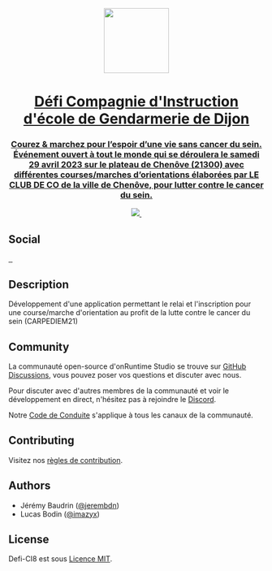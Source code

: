 <p align="center">
  <a href="https://defi-ci8.fr/">
      <picture>
        <source media="(prefers-color-scheme: dark)" srcset="https://defi-ci8.fr/static/images/logo/logo.png">
        <img src="https://defi-ci8.fr/static/images/logo/logo.png" width="128">
      </picture>
    <h1 align="center">
      Défi Compagnie d'Instruction d'école de Gendarmerie de Dijon
    </h1>
    <h3 align="center">
      Courez & marchez pour l’espoir d’une vie sans cancer du sein.
      <br />
      Événement ouvert à tout le monde qui se déroulera le samedi 29 avril 2023 sur le plateau de Chenôve (21300) avec différentes courses/marches d’orientations élaborées par LE CLUB DE CO de la ville de Chenôve, pour lutter contre le cancer du sein.
    </h2>
  </a>
</p>

<p align="center">
  <a aria-label="onRuntime Studio" href="https://onruntime.com">
    <img src="https://img.shields.io/badge/MADE%20BY%20ONRUNTIME-fff.svg?style=for-the-badge&labelColor=000">
  </a>
  <a aria-label="License" href="https://github.com/jerembdn/defi-ci8/blob/master/LICENSE">
    <img alt="" src="https://img.shields.io/npm/l/next.svg?style=for-the-badge&labelColor=000000">
  </a>
</p>

<p>
  <h2>
    Social
  </h2>

  <a aria-label="Discord" href="https://discord.gg/VvvAkPqQ98">
    <img alt="" src="https://img.shields.io/discord/829290979092856833?label=Discord&style=for-the-badge&labelColor=000000&logo=discord&logoColor=white&logoWidth=20">
  </a>
  <a aria-label="LinkedIn" href="https://linkedin.com/company/tonightpass">
    <img alt="" src="https://img.shields.io/badge/LinkedIn-0e76a8.svg?style=for-the-badge&labelColor=000000&logo=linkedin&logoColor=white&logoWidth=20">
  </a>
  <a aria-label="Instagram" href="https://instagram.com/tonightpass">
    <img alt="" src="https://img.shields.io/badge/Instagram-C13584.svg?style=for-the-badge&labelColor=000000&logo=instagram&logoColor=white&logoWidth=20">
  </a>
</p>

## Description

Développement d'une application permettant le relai et l'inscription pour une course/marche d'orientation au profit de la lutte contre le cancer du sein (CARPEDIEM21)

## Community

La communauté open-source d'onRuntime Studio se trouve sur [GitHub Discussions](https://github.com/tonightpass/discussions), vous pouvez poser vos questions et discuter avec nous.

Pour discuter avec d'autres membres de la communauté et voir le développement en direct, n'hésitez pas à rejoindre le [Discord](https://discord.gg/VvvAkPqQ98).

Notre [Code de Conduite](https://docs.onruntime.com/contributing/code-of-conduct) s'applique à tous les canaux de la communauté.

## Contributing

Visitez nos [règles de contribution](https://docs.onruntime.com/contributing/introduction).

## Authors

- Jérémy Baudrin ([@jerembdn](https://github.com/jerembdn))
- Lucas Bodin ([@imazyx](https://github.com/imazyx))

## License

Defi-CI8 est sous [Licence MIT](LICENSE).
